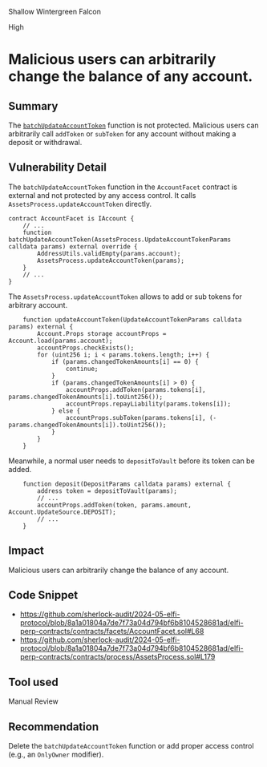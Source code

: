 Shallow Wintergreen Falcon

High

# Malicious users can arbitrarily change the balance of any account.

## Summary
The [`batchUpdateAccountToken`](https://github.com/sherlock-audit/2024-05-elfi-protocol/blob/8a1a01804a7de7f73a04d794bf6b8104528681ad/elfi-perp-contracts/contracts/facets/AccountFacet.sol#L68) function is not protected. Malicious users can arbitrarily call `addToken` or `subToken`  for any account without making a deposit or withdrawal. 

## Vulnerability Detail
The `batchUpdateAccountToken` function in the `AccountFacet` contract is external and not protected by any access control. It calls `AssetsProcess.updateAccountToken` directly. 
```solidity
contract AccountFacet is IAccount {
    // ...
    function batchUpdateAccountToken(AssetsProcess.UpdateAccountTokenParams calldata params) external override {
        AddressUtils.validEmpty(params.account);
        AssetsProcess.updateAccountToken(params);
    }
    // ...
}
```
The `AssetsProcess.updateAccountToken` allows to add or sub tokens for arbitrary account. 
```solidity
    function updateAccountToken(UpdateAccountTokenParams calldata params) external {
        Account.Props storage accountProps = Account.load(params.account);
        accountProps.checkExists();
        for (uint256 i; i < params.tokens.length; i++) {
            if (params.changedTokenAmounts[i] == 0) {
                continue;
            }
            if (params.changedTokenAmounts[i] > 0) {
                accountProps.addToken(params.tokens[i], params.changedTokenAmounts[i].toUint256());
                accountProps.repayLiability(params.tokens[i]);
            } else {
                accountProps.subToken(params.tokens[i], (-params.changedTokenAmounts[i]).toUint256());
            }
        }
    }
```
Meanwhile, a normal user needs to `depositToVault` before its token can be added. 
```solidity
    function deposit(DepositParams calldata params) external {
        address token = depositToVault(params);
        // ... 
        accountProps.addToken(token, params.amount, Account.UpdateSource.DEPOSIT);
        // ... 
    }
```

## Impact
Malicious users can arbitrarily change the balance of any account.

## Code Snippet
- https://github.com/sherlock-audit/2024-05-elfi-protocol/blob/8a1a01804a7de7f73a04d794bf6b8104528681ad/elfi-perp-contracts/contracts/facets/AccountFacet.sol#L68
- https://github.com/sherlock-audit/2024-05-elfi-protocol/blob/8a1a01804a7de7f73a04d794bf6b8104528681ad/elfi-perp-contracts/contracts/process/AssetsProcess.sol#L179

## Tool used

Manual Review

## Recommendation

Delete the `batchUpdateAccountToken` function or add proper access control (e.g., an `OnlyOwner` modifier). 
